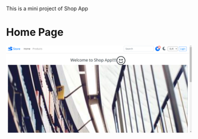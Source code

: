 This is a mini project of Shop App

# Home Page
![Alt text](https://github.com/sushma-hegde-coder/ecommerce-website-mini-project/blob/main/screen/home.png?raw-true)
